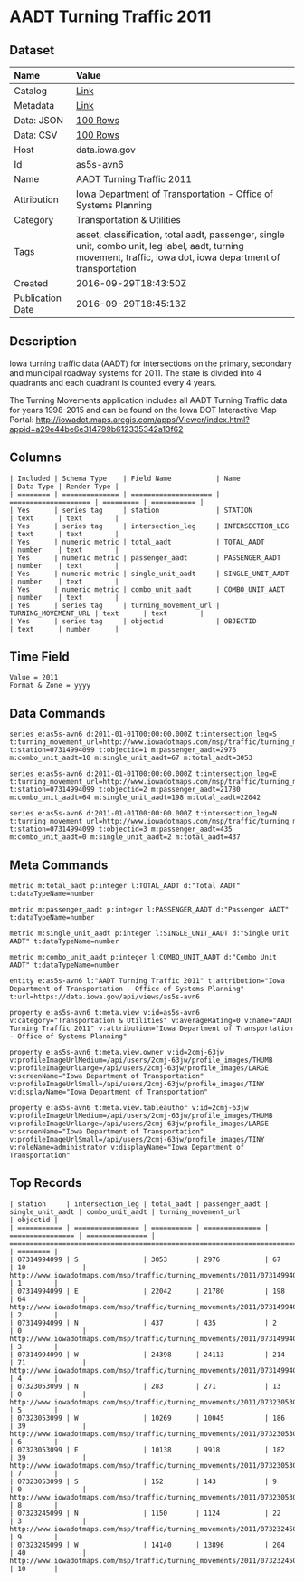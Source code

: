 # AADT Turning Traffic 2011

## Dataset

| Name | Value |
| :--- | :---- |
| Catalog | [Link](https://catalog.data.gov/dataset/aadt-turning-traffic-2011) |
| Metadata | [Link](https://data.iowa.gov/api/views/as5s-avn6) |
| Data: JSON | [100 Rows](https://data.iowa.gov/api/views/as5s-avn6/rows.json?max_rows=100) |
| Data: CSV | [100 Rows](https://data.iowa.gov/api/views/as5s-avn6/rows.csv?max_rows=100) |
| Host | data.iowa.gov |
| Id | as5s-avn6 |
| Name | AADT Turning Traffic 2011 |
| Attribution | Iowa Department of Transportation - Office of Systems Planning |
| Category | Transportation & Utilities |
| Tags | asset, classification, total aadt, passenger, single unit, combo unit, leg label, aadt, turning movement, traffic, iowa dot, iowa department of transportation |
| Created | 2016-09-29T18:43:50Z |
| Publication Date | 2016-09-29T18:45:13Z |

## Description

Iowa turning traffic data (AADT) for intersections on the primary, secondary and municipal roadway systems for 2011. The state is divided into 4 quadrants and each quadrant is counted every 4 years.

The Turning Movements application includes all AADT Turning Traffic data for years 1998-2015 and can be found on the Iowa DOT Interactive Map Portal: http://iowadot.maps.arcgis.com/apps/Viewer/index.html?appid=a29e44be6e314799b612335342a13f62

## Columns

```ls
| Included | Schema Type    | Field Name           | Name                 | Data Type | Render Type |
| ======== | ============== | ==================== | ==================== | ========= | =========== |
| Yes      | series tag     | station              | STATION              | text      | text        |
| Yes      | series tag     | intersection_leg     | INTERSECTION_LEG     | text      | text        |
| Yes      | numeric metric | total_aadt           | TOTAL_AADT           | number    | text        |
| Yes      | numeric metric | passenger_aadt       | PASSENGER_AADT       | number    | text        |
| Yes      | numeric metric | single_unit_aadt     | SINGLE_UNIT_AADT     | number    | text        |
| Yes      | numeric metric | combo_unit_aadt      | COMBO_UNIT_AADT      | number    | text        |
| Yes      | series tag     | turning_movement_url | TURNING_MOVEMENT_URL | text      | text        |
| Yes      | series tag     | objectid             | OBJECTID             | text      | number      |
```

## Time Field

```ls
Value = 2011
Format & Zone = yyyy
```

## Data Commands

```ls
series e:as5s-avn6 d:2011-01-01T00:00:00.000Z t:intersection_leg=S t:turning_movement_url=http://www.iowadotmaps.com/msp/traffic/turning_movements/2011/07314994099.pdf t:station=07314994099 t:objectid=1 m:passenger_aadt=2976 m:combo_unit_aadt=10 m:single_unit_aadt=67 m:total_aadt=3053

series e:as5s-avn6 d:2011-01-01T00:00:00.000Z t:intersection_leg=E t:turning_movement_url=http://www.iowadotmaps.com/msp/traffic/turning_movements/2011/07314994099.pdf t:station=07314994099 t:objectid=2 m:passenger_aadt=21780 m:combo_unit_aadt=64 m:single_unit_aadt=198 m:total_aadt=22042

series e:as5s-avn6 d:2011-01-01T00:00:00.000Z t:intersection_leg=N t:turning_movement_url=http://www.iowadotmaps.com/msp/traffic/turning_movements/2011/07314994099.pdf t:station=07314994099 t:objectid=3 m:passenger_aadt=435 m:combo_unit_aadt=0 m:single_unit_aadt=2 m:total_aadt=437
```

## Meta Commands

```ls
metric m:total_aadt p:integer l:TOTAL_AADT d:"Total AADT" t:dataTypeName=number

metric m:passenger_aadt p:integer l:PASSENGER_AADT d:"Passenger AADT" t:dataTypeName=number

metric m:single_unit_aadt p:integer l:SINGLE_UNIT_AADT d:"Single Unit AADT" t:dataTypeName=number

metric m:combo_unit_aadt p:integer l:COMBO_UNIT_AADT d:"Combo Unit AADT" t:dataTypeName=number

entity e:as5s-avn6 l:"AADT Turning Traffic 2011" t:attribution="Iowa Department of Transportation - Office of Systems Planning" t:url=https://data.iowa.gov/api/views/as5s-avn6

property e:as5s-avn6 t:meta.view v:id=as5s-avn6 v:category="Transportation & Utilities" v:averageRating=0 v:name="AADT Turning Traffic 2011" v:attribution="Iowa Department of Transportation - Office of Systems Planning"

property e:as5s-avn6 t:meta.view.owner v:id=2cmj-63jw v:profileImageUrlMedium=/api/users/2cmj-63jw/profile_images/THUMB v:profileImageUrlLarge=/api/users/2cmj-63jw/profile_images/LARGE v:screenName="Iowa Department of Transportation" v:profileImageUrlSmall=/api/users/2cmj-63jw/profile_images/TINY v:displayName="Iowa Department of Transportation"

property e:as5s-avn6 t:meta.view.tableauthor v:id=2cmj-63jw v:profileImageUrlMedium=/api/users/2cmj-63jw/profile_images/THUMB v:profileImageUrlLarge=/api/users/2cmj-63jw/profile_images/LARGE v:screenName="Iowa Department of Transportation" v:profileImageUrlSmall=/api/users/2cmj-63jw/profile_images/TINY v:roleName=administrator v:displayName="Iowa Department of Transportation"
```

## Top Records

```ls
| station     | intersection_leg | total_aadt | passenger_aadt | single_unit_aadt | combo_unit_aadt | turning_movement_url                                                          | objectid | 
| =========== | ================ | ========== | ============== | ================ | =============== | ============================================================================= | ======== | 
| 07314994099 | S                | 3053       | 2976           | 67               | 10              | http://www.iowadotmaps.com/msp/traffic/turning_movements/2011/07314994099.pdf | 1        | 
| 07314994099 | E                | 22042      | 21780          | 198              | 64              | http://www.iowadotmaps.com/msp/traffic/turning_movements/2011/07314994099.pdf | 2        | 
| 07314994099 | N                | 437        | 435            | 2                | 0               | http://www.iowadotmaps.com/msp/traffic/turning_movements/2011/07314994099.pdf | 3        | 
| 07314994099 | W                | 24398      | 24113          | 214              | 71              | http://www.iowadotmaps.com/msp/traffic/turning_movements/2011/07314994099.pdf | 4        | 
| 07323053099 | N                | 283        | 271            | 13               | 0               | http://www.iowadotmaps.com/msp/traffic/turning_movements/2011/07323053099.pdf | 5        | 
| 07323053099 | W                | 10269      | 10045          | 186              | 39              | http://www.iowadotmaps.com/msp/traffic/turning_movements/2011/07323053099.pdf | 6        | 
| 07323053099 | E                | 10138      | 9918           | 182              | 39              | http://www.iowadotmaps.com/msp/traffic/turning_movements/2011/07323053099.pdf | 7        | 
| 07323053099 | S                | 152        | 143            | 9                | 0               | http://www.iowadotmaps.com/msp/traffic/turning_movements/2011/07323053099.pdf | 8        | 
| 07323245099 | N                | 1150       | 1124           | 22               | 3               | http://www.iowadotmaps.com/msp/traffic/turning_movements/2011/07323245099.pdf | 9        | 
| 07323245099 | W                | 14140      | 13896          | 204              | 40              | http://www.iowadotmaps.com/msp/traffic/turning_movements/2011/07323245099.pdf | 10       | 
```